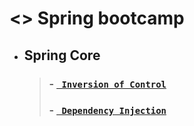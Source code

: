 # <> Spring bootcamp
* ## Spring Core
  > ### - [` Inversion of Control`]()
  > ### - [` Dependency Injection`]()
